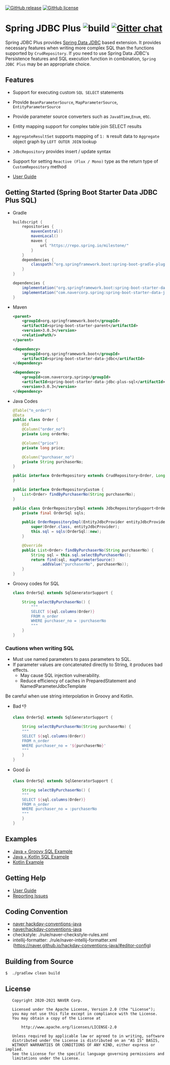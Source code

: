 [![GitHub release](https://img.shields.io/github/v/release/naver/spring-jdbc-plus.svg)](https://img.shields.io/github/v/release/naver/spring-jdbc-plus.svg?include_prereleases)
[![GitHub license](https://img.shields.io/github/license/naver/spring-jdbc-plus.svg)](https://github.com/naver/spring-jdbc-plus.js/blob/master/LICENSE)

# Spring JDBC Plus ![build](https://github.com/naver/spring-jdbc-plus/workflows/build/badge.svg) [![Gitter chat](https://badges.gitter.im/gitterHQ/gitter.png)](https://gitter.im/naver/spring-jdbc-plus)

Spring JDBC Plus provides [Spring Data JDBC](https://github.com/spring-projects/spring-data-relational) based extension.
It provides necessary features when writing more complex SQL than the functions supported by `CrudRepository`.
If you need to use Spring Data JDBC's Persistence features and SQL execution function in combination, `Spring JDBC Plus`
may be an appropriate choice.

## Features

- Support for executing custom `SQL SELECT` statements
- Provide `BeanParameterSource`, `MapParameterSource`, `EntityParameterSource`
- Provide parameter source converters such as `Java8Time`,`Enum`, etc.
- Entity mapping support for complex table join SELECT results
- `AggregateResultSet` supports mapping of `1: N` result data to `Aggregate` object graph by `LEFT OUTER JOIN` lookup
- `JdbcRepository` provides insert / update syntax
- Support for setting `Reactive (Flux / Mono)` type as the return type of `CustomRepository` method

- [User Guide](https://github.com/naver/spring-jdbc-plus/wiki)

## Getting Started (Spring Boot Starter Data JDBC Plus SQL)

* Gradle

    ```gradle
    buildscript {
        repositories {
            mavenCentral()
            mavenLocal()
            maven {
                url "https://repo.spring.io/milestone/"
            }
        }
        dependencies {
            classpath("org.springframework.boot:spring-boot-gradle-plugin:3.0.3")
        }
    }

    dependencies {
        implementation("org.springframework.boot:spring-boot-starter-data-jdbc")
        implementation("com.navercorp.spring:spring-boot-starter-data-jdbc-plus-sql:3.0.3")
    }
    ```

* Maven

    ```xml
    <parent>
        <groupId>org.springframework.boot</groupId>
        <artifactId>spring-boot-starter-parent</artifactId>
        <version>3.0.3</version>
        <relativePath/>
    </parent>

    <dependency>
        <groupId>org.springframework.boot</groupId>
        <artifactId>spring-boot-starter-data-jdbc</artifactId>
    </dependency>

    <dependency>
        <groupId>com.navercorp.spring</groupId>
        <artifactId>spring-boot-starter-data-jdbc-plus-sql</artifactId>
        <version>3.0.3</version>
    </dependency>
    ```

* Java Codes

    ```java
    @Table("n_order")
    @Data
    public class Order {
        @Id
        @Column("order_no")
        private Long orderNo;

        @Column("price")
        private long price;

        @Column("purchaser_no")
        private String purchaserNo;
    }

    public interface OrderRepository extends CrudRepository<Order, Long>, OrderRepositoryCustom {
    }

    public interface OrderRepositoryCustom {
        List<Order> findByPurchaserNo(String purchaserNo);
    }

    public class OrderRepositoryImpl extends JdbcRepositorySupport<Order> implements OrderRepositoryCustom {
        private final OrderSql sqls;

        public OrderRepositoryImpl(EntityJdbcProvider entityJdbcProvider) {
            super(Order.class, entityJdbcProvider);
            this.sql = sqls(OrderSql::new);
        }

        @Override
        public List<Order> findByPurchaserNo(String purchaserNo) {
            String sql = this.sql.selectByPurchaserNo();
            return find(sql, mapParameterSource()
                .addValue("purchaserNo", purchaserNo));
        }
    }
    ```

* Groovy codes for SQL

    ```groovy
    class OrderSql extends SqlGeneratorSupport {

        String selectByPurchaserNo() {
            """
            SELECT ${sql.columns(Order)}
            FROM n_order
            WHERE purchaser_no = :purchaserNo
            """
        }
    }
    ```

### Cautions when writing SQL

- Must use named parameters to pass parameters to SQL.
- If parameter values are concatenated directly to String, it produces bad effects.
    - May cause SQL injection vulnerability.
    - Reduce efficiency of caches in PreparedStatement and NamedParameterJdbcTemplate

Be careful when use string interpolation in Groovy and Kotlin.

* Bad  :-1:
    ```groovy
    class OrderSql extends SqlGeneratorSupport {

        String selectByPurchaserNo(String purchaserNo) {
        """
        SELECT ${sql.columns(Order)}
        FROM n_order
        WHERE purchaser_no = '${purchaserNo}'
        """
        }
    }
    ```

* Good :+1:
    ```groovy
    class OrderSql extends SqlGeneratorSupport {

        String selectByPurchaserNo() {
        """
        SELECT ${sql.columns(Order)}
        FROM n_order
        WHERE purchaser_no = :purchaserNo
        """
        }
    }
    ```

## Examples

* [Java + Groovy SQL Example](./guide-projects/plus-sql-java-groovy-guide)
* [Java + Kotlin SQL Example](./guide-projects/plus-sql-java-kotlin-guide)
* [Kotlin Example](./guide-projects/plus-sql-kotlin-guide)

## Getting Help

- [User Guide](https://github.com/naver/spring-jdbc-plus/wiki)
- [Reporting Issues](https://github.com/naver/spring-jdbc-plus/issues)

## Coding Convention

- [naver hackday-conventions-java](https://naver.github.io/hackday-conventions-java/)
- [naver/hackday-conventions-java](https://github.com/naver/hackday-conventions-java)
- checkstyle: ./rule/naver-checkstyle-rules.xml
- intellij-formatter:
  ./rule/naver-intellij-formatter.xml (https://naver.github.io/hackday-conventions-java/#editor-config)

## Building from Source

```
$  ./gradlew clean build
```

## License

```
   Copyright 2020-2021 NAVER Corp.

   Licensed under the Apache License, Version 2.0 (the "License");
   you may not use this file except in compliance with the License.
   You may obtain a copy of the License at

       http://www.apache.org/licenses/LICENSE-2.0

   Unless required by applicable law or agreed to in writing, software
   distributed under the License is distributed on an "AS IS" BASIS,
   WITHOUT WARRANTIES OR CONDITIONS OF ANY KIND, either express or implied.
   See the License for the specific language governing permissions and
   limitations under the License.
```
